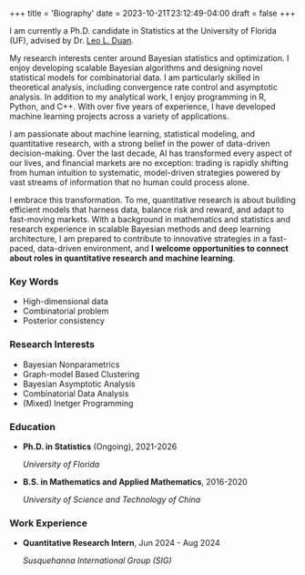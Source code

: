 +++
title = 'Biography'
date = 2023-10-21T23:12:49-04:00
draft = false
+++

I am currently a Ph.D. candidate in Statistics at the University of Florida (UF), advised by Dr. [Leo L. Duan](https://leoduan.github.io/).

My research interests center around Bayesian statistics and optimization. I enjoy developing scalable Bayesian algorithms and designing novel statistical models for combinatorial data. I am particularly skilled in theoretical analysis, including convergence rate control and asymptotic analysis. In addition to my analytical work, I enjoy programming in R, Python, and C++. With over five years of experience, I have developed machine learning projects across a variety of applications.

I am passionate about machine learning, statistical modeling, and quantitative research, with a strong belief in the power of data-driven decision-making. Over the last decade, AI has transformed every aspect of our lives, and financial markets are no exception: trading is rapidly shifting from human intuition to systematic, model-driven strategies powered by vast streams of information that no human could process alone.

I embrace this transformation. To me, quantitative research is about building efficient models that harness data, balance risk and reward, and adapt to fast-moving markets. With a background in mathematics and statistics and research experience in scalable Bayesian methods and deep learning architecture, I am prepared to contribute to innovative strategies in a fast-paced, data-driven environment, and **I welcome opportunities to connect about roles in quantitative research and machine learning**.


### Key Words
* High-dimensional data
* Combinatorial problem
* Posterior consistency


### Research Interests

* Bayesian Nonparametrics
* Graph-model Based Clustering
* Bayesian Asymptotic Analysis
* Combinatorial Data Analysis
* (Mixed) Inetger Programming

### Education

* **Ph.D. in Statistics** (Ongoing), 2021-2026

  *University of Florida*

* **B.S. in Mathematics and Applied Mathematics**, 2016-2020

  *University of Science and Technology of China*

### Work Experience

* **Quantitative Research Intern**, Jun 2024 - Aug 2024
  
  *Susquehanna International Group (SIG)*